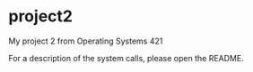 # project2
My project 2 from Operating Systems 421

For a description of the system calls, please open the README.
